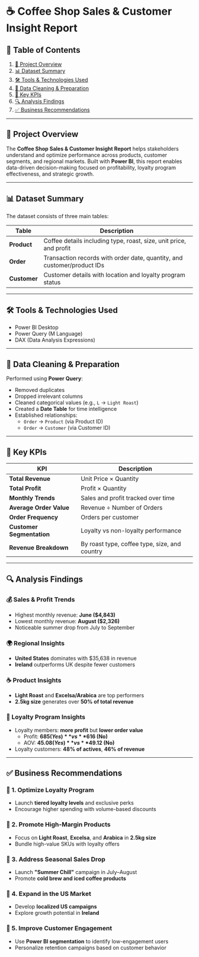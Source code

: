# ☕ Coffee Shop Sales & Customer Insight Report

## 📘 Table of Contents
1. [📄 Project Overview](#project-overview)  
2. [📊 Dataset Summary](#dataset-summary)  
3. [🛠 Tools & Technologies Used](#tools--technologies-used)  
4. [🧹 Data Cleaning & Preparation](#data-cleaning--preparation)  
5. [📌 Key KPIs](#key-kpis)  
6. [🔍 Analysis Findings](#analysis-findings)  
7. [✅ Business Recommendations](#business-recommendations)  

---

## 📄 Project Overview

The **Coffee Shop Sales & Customer Insight Report** helps stakeholders understand and optimize performance across products, customer segments, and regional markets. Built with **Power BI**, this report enables data-driven decision-making focused on profitability, loyalty program effectiveness, and strategic growth.

---

## 📊 Dataset Summary

The dataset consists of three main tables:

| Table     | Description |
|-----------|-------------|
| **Product** | Coffee details including type, roast, size, unit price, and profit |
| **Order**   | Transaction records with order date, quantity, and customer/product IDs |
| **Customer** | Customer details with location and loyalty program status |

---

## 🛠 Tools & Technologies Used

- Power BI Desktop  
- Power Query (M Language)  
- DAX (Data Analysis Expressions)  
  
---

## 🧹 Data Cleaning & Preparation

Performed using **Power Query**:
- Removed duplicates  
- Dropped irrelevant columns  
- Cleaned categorical values (e.g., `L` → `Light Roast`)  
- Created a **Date Table** for time intelligence  
- Established relationships:
  - `Order` → `Product` (via Product ID)  
  - `Order` → `Customer` (via Customer ID)

---

## 📌 Key KPIs

| KPI | Description |
|-----|-------------|
| **Total Revenue** | Unit Price × Quantity |
| **Total Profit** | Profit × Quantity |
| **Monthly Trends** | Sales and profit tracked over time |
| **Average Order Value** | Revenue ÷ Number of Orders |
| **Order Frequency** | Orders per customer |
| **Customer Segmentation** | Loyalty vs non-loyalty performance |
| **Revenue Breakdown** | By roast type, coffee type, size, and country |

---

## 🔍 Analysis Findings

### 💰 Sales & Profit Trends
- Highest monthly revenue: **June ($4,843)**  
- Lowest monthly revenue: **August ($2,326)**  
- Noticeable summer drop from July to September  

### 🌍 Regional Insights
- **United States** dominates with $35,638 in revenue  
- **Ireland** outperforms UK despite fewer customers  

### ☕ Product Insights
- **Light Roast** and **Excelsa/Arabica** are top performers  
- **2.5kg size** generates over **50% of total revenue**

### 🎯 Loyalty Program Insights
- Loyalty members: **more profit** but **lower order value**  
  - Profit: **$685 (Yes)** vs **$616 (No)**  
  - AOV: **$45.08 (Yes)** vs **$49.12 (No)**  
- Loyalty customers: **48% of actives**, **46% of revenue**

---

## ✅ Business Recommendations

### 📌 1. Optimize Loyalty Program
- Launch **tiered loyalty levels** and exclusive perks  
- Encourage higher spending with volume-based discounts  

### 📌 2. Promote High-Margin Products
- Focus on **Light Roast**, **Excelsa**, and **Arabica** in **2.5kg size**  
- Bundle high-value SKUs with loyalty offers

### 📌 3. Address Seasonal Sales Drop
- Launch **"Summer Chill"** campaign in July–August  
- Promote **cold brew and iced coffee products**

### 📌 4. Expand in the US Market
- Develop **localized US campaigns**  
- Explore growth potential in **Ireland**

### 📌 5. Improve Customer Engagement
- Use **Power BI segmentation** to identify low-engagement users  
- Personalize retention campaigns based on customer behavior


